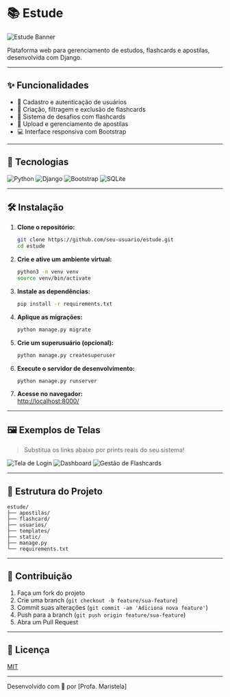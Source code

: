 # 📚 Estude

![Estude Banner](https://images.unsplash.com/photo-1513258496099-48168024aec0?auto=format&fit=crop&w=1200&q=80)

Plataforma web para gerenciamento de estudos, flashcards e apostilas, desenvolvida com Django.

---

## ✨ Funcionalidades

- 👤 Cadastro e autenticação de usuários
- 📝 Criação, filtragem e exclusão de flashcards
- 🎯 Sistema de desafios com flashcards
- 📂 Upload e gerenciamento de apostilas
- 💻 Interface responsiva com Bootstrap

---

## 🚀 Tecnologias

![Python](https://img.shields.io/badge/Python-3.x-blue?logo=python)
![Django](https://img.shields.io/badge/Django-5.x-darkgreen?logo=django)
![Bootstrap](https://img.shields.io/badge/Bootstrap-5.x-purple?logo=bootstrap)
![SQLite](https://img.shields.io/badge/SQLite-Default-lightgrey?logo=sqlite)

---

## 🛠️ Instalação

1. **Clone o repositório:**
   ```bash
   git clone https://github.com/seu-usuario/estude.git
   cd estude
   ```

2. **Crie e ative um ambiente virtual:**
   ```bash
   python3 -m venv venv
   source venv/bin/activate
   ```

3. **Instale as dependências:**
   ```bash
   pip install -r requirements.txt
   ```

4. **Aplique as migrações:**
   ```bash
   python manage.py migrate
   ```

5. **Crie um superusuário (opcional):**
   ```bash
   python manage.py createsuperuser
   ```

6. **Execute o servidor de desenvolvimento:**
   ```bash
   python manage.py runserver
   ```

7. **Acesse no navegador:**  
   [http://localhost:8000/](http://localhost:8000/)

---

## 🖼️ Exemplos de Telas

> Substitua os links abaixo por prints reais do seu sistema!

![Tela de Login](https://user-images.githubusercontent.com/placeholder/login.png)
![Dashboard](https://user-images.githubusercontent.com/placeholder/dashboard.png)
![Gestão de Flashcards](https://user-images.githubusercontent.com/placeholder/flashcards.png)

---

## 📁 Estrutura do Projeto

```
estude/
├── apostilas/
├── flashcard/
├── usuarios/
├── templates/
├── static/
├── manage.py
└── requirements.txt
```

---

## 🤝 Contribuição

1. Faça um fork do projeto
2. Crie uma branch (`git checkout -b feature/sua-feature`)
3. Commit suas alterações (`git commit -am 'Adiciona nova feature'`)
4. Push para a branch (`git push origin feature/sua-feature`)
5. Abra um Pull Request

---

## 📝 Licença

[MIT](LICENSE)

---

Desenvolvido com 💙 por [Profa. Maristela]
